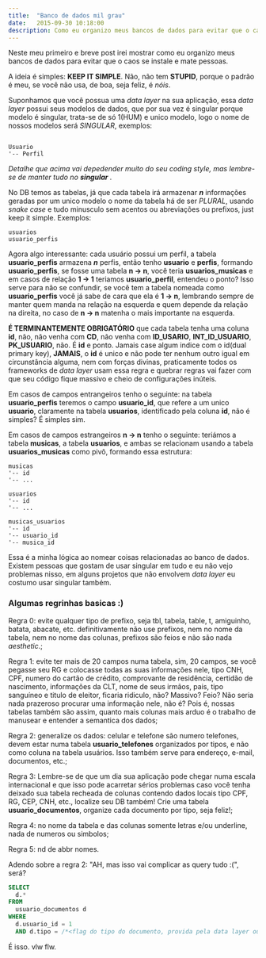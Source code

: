 ```yaml
---
title:  "Banco de dados mil grau"
date:   2015-09-30 10:18:00
description: Como eu organizo meus bancos de dados para evitar que o caos se instale
---
```


Neste meu primeiro e breve post irei mostrar como eu organizo meus bancos de dados para evitar que o caos se instale e mate pessoas.

A ideia é simples: __KEEP IT SIMPLE__. Não, não tem __STUPID__, porque o padrão é meu, se você não usa, de boa, seja feliz, é _nóis_.

Suponhamos que você possua uma _data layer_ na sua aplicação, essa _data layer_ possui seus modelos de dados, que por sua vez é singular porque modelo é singular, trata-se de só 1(HUM) e unico modelo, logo o nome de nossos modelos será _SINGULAR_, exemplos:


```

Usuario
'-- Perfil

```

_Detalhe que acima vai depedender muito do seu coding style, mas lembre-se de manter tudo no_ ___singular___ _._


No DB temos as tabelas, já que cada tabela irá armazenar ___n___ informações geradas por um unico modelo o nome da tabela há de ser _PLURAL_, usando _snake case_ e tudo minusculo sem acentos ou abreviações ou prefixos, just keep it simple. Exemplos:

```
usuarios
usuario_perfis
```

Agora algo interessante: cada usuário possui um perfil, a tabela __usuario_perfis__ armazena ___n___ perfis, então tenho __usuario__ e __perfis__, formando __usuario_perfis__, se fosse uma tabela __n → n__, você teria __usuarios_musicas__ e em casos de relação __1 → 1__ teriamos __usuario_perfil__, entendeu o ponto? Isso serve para não se confundir, se você tem a tabela nomeada como __usuario_perfis__ você já sabe de cara que ela é __1 → n__, lembrando sempre de manter quem manda na relação na esquerda e quem depende da relação na direita, no caso de __n → n__ matenha o mais importante na esquerda.

__É TERMINANTEMENTE OBRIGATÓRIO__ que cada tabela tenha uma coluna __id__, não, não venha com __CD__, não venha com **ID_USARIO**, **INT\_ID\_USUARIO**, **PK_USUARIO**, não. É __id__ e ponto. Jamais case algum indice com o id(dual primary key), __JAMAIS__, o __id__ é unico e não pode ter nenhum outro igual em circunstância alguma, nem com forças divinas, praticamente todos os frameworks de _data layer_ usam essa regra e quebrar regras vai fazer com que seu código fique massivo e cheio de configurações inúteis.

Em casos de campos entrangeiros tenho o seguinte: na tabela __usuario\_perfis__ teremos o campo __usuario\_id__, que refere a um unico __usuario__, claramente na tabela __usuarios__, identificado pela coluna __id__, não é simples? É simples sim.

Em casos de campos estrangeiros __n → n__ tenho o seguinte: teriámos a tabela __musicas__, a tabela __usuarios__, e ambas se relacionam usando a tabela __usuarios\_musicas__ como pivô, formando essa estrutura:

```
musicas
'-- id
'-- ...

usuarios
'-- id
'-- ...

musicas_usuarios
'-- id
'-- usuario_id
'-- musica_id
```

Essa é a minha lógica ao nomear coisas relacionadas ao banco de dados. Existem pessoas que gostam de usar singular em tudo e eu não vejo problemas nisso, em alguns projetos que não envolvem _data layer_ eu costumo usar singular também.

### Algumas regrinhas basicas :)


Regra 0: evite qualquer tipo de prefixo, seja tbl, tabela, table, t, amiguinho, batata, abacate, etc. definitivamente não use prefixos, nem no nome da tabela, nem no nome das colunas, prefixos são feios e não são nada _aesthetic_.;

Regra 1: evite ter mais de 20 campos numa tabela, sim, 20 campos, se você pegasse seu RG e colocasse todas as suas informações nele, tipo CNH, CPF, numero do cartão de crédito, comprovante de residência, certidão de nascimento, informações da CLT, nome de seus irmãos, pais, tipo sanguíneo e titulo de eleitor, ficaria ridiculo, não? Massivo? Feio? Não seria nada prazeroso procurar uma informação nele, não é? Pois é, nossas tabelas também são assim, quanto mais colunas mais arduo é o trabalho de manusear e entender a semantica dos dados;

Regra 2: generalize os dados: celular e telefone são numero telefones, devem estar numa tabela __usuario_telefones__ organizados por tipos, e não como coluna na tabela usuários. Isso também serve para endereço, e-mail, documentos, etc.;

Regra 3: Lembre-se de que um dia sua aplicação pode chegar numa escala internacional e que isso pode acarretar sérios problemas caso você tenha deixado sua tabela recheada de colunas contendo dados locais tipo CPF, RG, CEP, CNH, etc., localize seu DB também! Crie uma tabela __usuario\_documentos__, organize cada documento por tipo, seja feliz!;

Regra 4: no nome da tabela e das colunas somente letras e/ou underline, nada de numeros ou simbolos;

Regra 5: nd de abbr nomes.


Adendo sobre a regra 2: "AH, mas isso vai complicar as query tudo :(", será?

```sql
SELECT
  d.*
FROM 
  usuario_documentos d 
WHERE 
  d.usuario_id = 1 
  AND d.tipo = /*<flag do tipo do documento, provida pela data layer ou um enum no db>*/;
```


É isso. vlw flw.